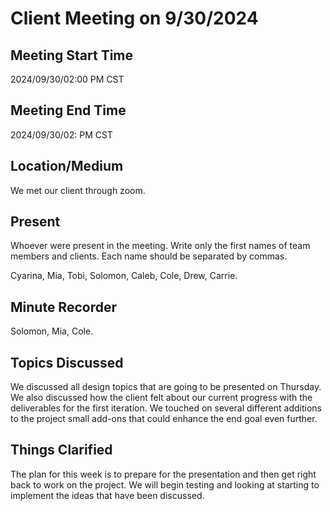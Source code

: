 # Client Meeting on 9/30/2024

## Meeting Start Time

2024/09/30/02:00 PM CST

## Meeting End Time

2024/09/30/02: PM CST

## Location/Medium

We met our client through zoom.

## Present

Whoever were present in the meeting. Write only the first names of team members and clients. Each name should be separated by commas.

Cyarina, Mia, Tobi, Solomon, Caleb, Cole, Drew, Carrie.

## Minute Recorder

Solomon, Mia, Cole.

## Topics Discussed

We discussed all design topics that are going to be presented on Thursday. We also discussed how the client felt about our current progress with the deliverables
for the first iteration. We touched on several different additions to the project small add-ons that could enhance the end goal even further.

## Things Clarified

The plan for this week is to prepare for the presentation and then get right back to work on the project. We will begin testing and looking at starting to implement the ideas that have been discussed.
